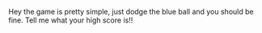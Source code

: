 Hey the game is pretty simple, just dodge the blue ball and you should be fine.
Tell me what your high score is!!
